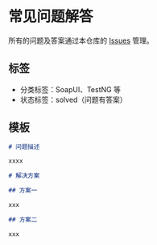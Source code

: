 
# 常见问题解答

所有的问题及答案通过本仓库的 [Issues](https://github.com/qadoc/faq/issues) 管理。

## 标签

- 分类标签：SoapUI、TestNG 等
- 状态标签：solved（问题有答案）

## 模板

```markdown
# 问题描述

xxxx

# 解决方案

## 方案一

xxx

## 方案二

xxx

```
